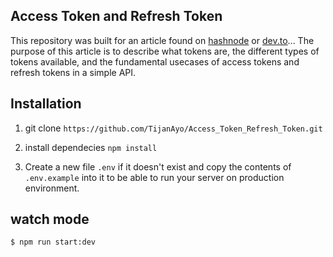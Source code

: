 ## Access Token and Refresh Token

This repository was built for an article found on [hashnode](https://tijan.hashnode.dev/access-token-and-refresh-token-a-comprehensive-guide) or [dev.to](https://dev.to/tijan_io/access-token-and-refresh-token-a-comprehensive-guide-40g7)... The purpose of this article is to describe what tokens are, the different types of tokens available, and the fundamental usecases of access tokens and refresh tokens in a simple API.

## Installation
1. git clone `https://github.com/TijanAyo/Access_Token_Refresh_Token.git`

2. install dependecies `npm install`

3. Create a new file `.env` if it doesn't exist and copy the contents of `.env.example` into it to be able to run your server on production environment.

## watch mode
```
$ npm run start:dev
```